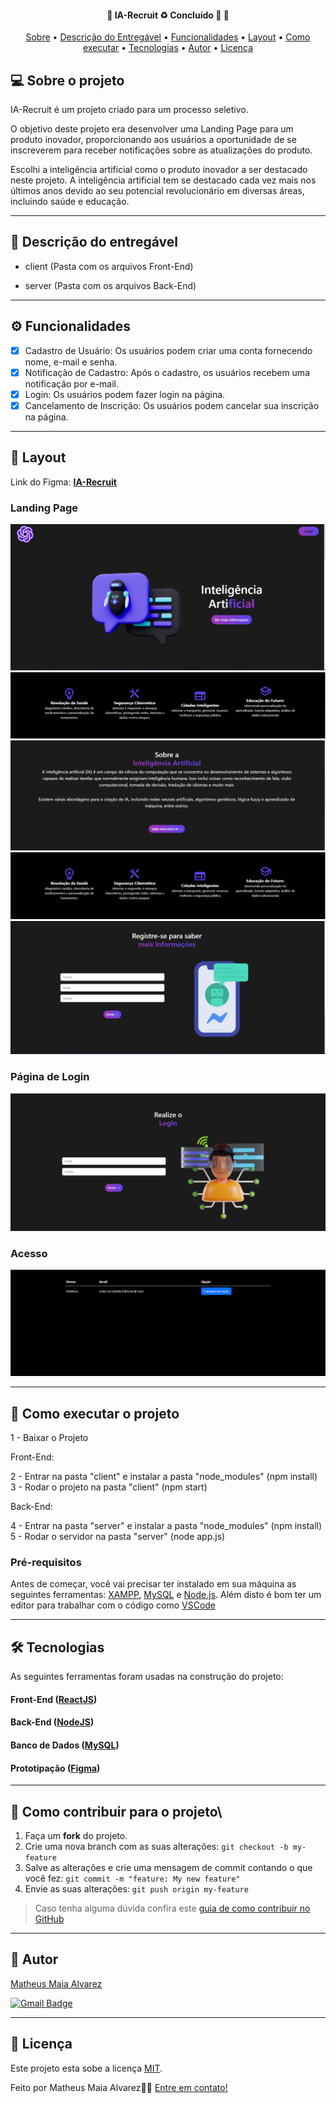 <h4 align="center"> 
	🚧  IA-Recruit ♻️ Concluído 🚀 🚧
</h4>

<p align="center">
 <a href="#-sobre-o-projeto">Sobre</a> •
 <a href="#-descrição-do-entregável">Descrição do Entregável</a> •
 <a href="#-funcionalidades">Funcionalidades</a> •
 <a href="#-layout">Layout</a> •
 <a href="#-como-executar-o-projeto">Como executar</a> • 
 <a href="#-tecnologias">Tecnologias</a> • 
 <a href="#-autor">Autor</a> • 
 <a href="#user-content--licença">Licença</a>
</p>

## 💻 Sobre o projeto

IA-Recruit é um projeto criado para um processo seletivo.

O objetivo deste projeto era desenvolver uma Landing Page para um produto inovador, proporcionando aos usuários a oportunidade de se inscreverem para receber notificações sobre as atualizações do produto.

Escolhi a inteligência artificial como o produto inovador a ser destacado neste projeto. A inteligência artificial tem se destacado cada vez mais nos últimos anos devido ao seu potencial revolucionário em diversas áreas, incluindo saúde e educação.

---

## 📄 Descrição do entregável

- client (Pasta com os arquivos Front-End)

- server (Pasta com os arquivos Back-End)

---

## ⚙️ Funcionalidades

- [x] Cadastro de Usuário: Os usuários podem criar uma conta fornecendo nome, e-mail e senha.
- [x] Notificação de Cadastro: Após o cadastro, os usuários recebem uma notificação por e-mail.
- [x] Login: Os usuários podem fazer login na página.
- [x] Cancelamento de Inscrição: Os usuários podem cancelar sua inscrição na página.

---
## 🎨 Layout

Link do Figma:  **[IA-Recruit](https://www.figma.com/file/15hsevzIMLailbeptTFbdy/IA-Recruit?type=design&node-id=0%3A1&mode=design&t=Kkn6KoqX0diYoNt1-1)** 

### Landing Page
![LP](https://github.com/MatheusAlvarez/IA-Recruit/blob/main/_assetsREADME/01.png)<br>
![LP](https://github.com/MatheusAlvarez/IA-Recruit/blob/main/_assetsREADME/02.png)<br>
![LP](https://github.com/MatheusAlvarez/IA-Recruit/blob/main/_assetsREADME/04.png)<br>
![LP](https://github.com/MatheusAlvarez/IA-Recruit/blob/main/_assetsREADME/02.png)<br>
![LP](https://github.com/MatheusAlvarez/IA-Recruit/blob/main/_assetsREADME/05.png)<br>


### Página de Login

![Login](https://github.com/MatheusAlvarez/IA-Recruit/blob/main/_assetsREADME/Login01.png)


### Acesso
![Acesso](https://github.com/MatheusAlvarez/IA-Recruit/blob/main/_assetsREADME/Acesso.png)

---

## 🚀 Como executar o projeto

1 - Baixar o Projeto <br>

Front-End:

2 - Entrar na pasta "client" e instalar a pasta "node_modules" (npm install)<br>
3 - Rodar o projeto na pasta "client" (npm start)<br>

Back-End:

4 - Entrar na pasta "server" e instalar a pasta "node_modules" (npm install)<br>
5 - Rodar o servidor na pasta "server" (node app.js)<br>

### Pré-requisitos

Antes de começar, você vai precisar ter instalado em sua máquina as seguintes ferramentas:
[XAMPP](https://www.apachefriends.org/pt_br/download.html), [MySQL](https://dev.mysql.com/downloads/installer/) e [Node.js](https://nodejs.org/en/). 
Além disto é bom ter um editor para trabalhar com o código como [VSCode](https://code.visualstudio.com/)

---

## 🛠 Tecnologias

As seguintes ferramentas foram usadas na construção do projeto:

#### **Front-End**  ([ReactJS](https://reactjs.org/)) 

#### **Back-End** ([NodeJS](https://nodejs.org/en))

#### **Banco de Dados** ([MySQL](https://www.mysql.com/))

#### **Prototipação** ([Figma](https://www.figma.com/))


---

## 💪 Como contribuir para o projeto\

1. Faça um **fork** do projeto.
2. Crie uma nova branch com as suas alterações: `git checkout -b my-feature`
3. Salve as alterações e crie uma mensagem de commit contando o que você fez: `git commit -m "feature: My new feature"`
4. Envie as suas alterações: `git push origin my-feature`
> Caso tenha alguma dúvida confira este [guia de como contribuir no GitHub](./CONTRIBUTING.md)

---

## 🦸 Autor

<a href="https://br.linkedin.com/in/matheus-maia-alvarez-">
Matheus Maia Alvarez</a>
 <br />
 
[![Gmail Badge](https://img.shields.io/badge/-mthalvarez2005@gmail.com-c14438?style=flat-square&logo=Gmail&logoColor=white&link=mailto:mthalvarez2005@gmail.com)](mailto:mthalvarez2005@gmail.com)

---

## 📝 Licença

Este projeto esta sobe a licença [MIT](https://github.com/MatheusAlvarez/IA-Recruit/blob/main/LICENSE).

Feito por Matheus Maia Alvarez👋🏽 [Entre em contato!](https://br.linkedin.com/in/matheus-maia-alvarez-)

